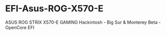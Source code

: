 # EFI-Asus-ROG-X570-E
 ASUS ROG STRIX X570-E GAMING Hackintosh - Big Sur & Monterey Beta - OpenCore EFI
